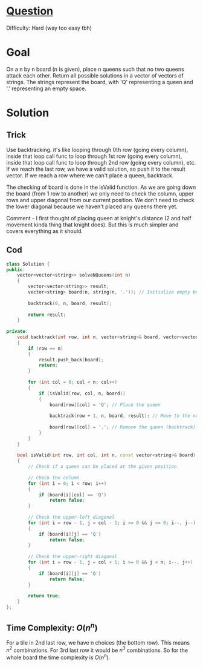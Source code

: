# [Question](https://leetcode.com/problems/n-queens/)
Difficulty: Hard (way too easy tbh)
# Goal
On a n by n board (n is given), place n queens such that no two queens attack each other. Return all possible solutions in a vector of vectors of strings. The strings represent the board, with 'Q' representing a queen and '.' representing an empty space.
# Solution
## Trick
Use backtracking. it's like looping through 0th row (going every column), inside that loop call func to loop through 1st row (going every column), inside that loop call func to loop through 2nd row (going every column), etc. If we reach the last row, we have a valid solution, so push it to the result vector. If we reach a row where we can't place a queen, backtrack. 

The checking of board is done in the isValid function. As we are going down the board (from 1 row to another) we only need to check the column, upper rows and upper diagonal from our current position. We don't need to check the lower diagonal because we haven't placed any queens there yet.

Comment - I first thought of placing queen at knight's distance (2 and half movement kinda thing that knight does). But this is much simpler and covers everything as it should.
## Cod
```cpp
class Solution {
public:
    vector<vector<string>> solveNQueens(int n) 
    {
        vector<vector<string>> result;
        vector<string> board(n, string(n, '.')); // Initialize empty board
        
        backtrack(0, n, board, result);
        
        return result;
    }
    
private:
    void backtrack(int row, int n, vector<string>& board, vector<vector<string>>& result) 
    {
        if (row == n) 
        {
            result.push_back(board);
            return;
        }
        
        for (int col = 0; col < n; col++) 
        {
            if (isValid(row, col, n, board)) 
            {
                board[row][col] = 'Q'; // Place the queen
                
                backtrack(row + 1, n, board, result); // Move to the next row
                
                board[row][col] = '.'; // Remove the queen (backtrack)
            }
        }
    }
    
    bool isValid(int row, int col, int n, const vector<string>& board) 
    {
        // Check if a queen can be placed at the given position
        
        // Check the column
        for (int i = 0; i < row; i++) 
        {
            if (board[i][col] == 'Q') 
                return false;
        }
        
        // Check the upper-left diagonal
        for (int i = row - 1, j = col - 1; i >= 0 && j >= 0; i--, j--) 
        {
            if (board[i][j] == 'Q') 
                return false;
        }
        
        // Check the upper-right diagonal
        for (int i = row - 1, j = col + 1; i >= 0 && j < n; i--, j++) 
        {
            if (board[i][j] == 'Q') 
                return false;
        }
        
        return true;
    }
};
```
## Time Complexity: $O(n^n)$
For a tile in 2nd last row, we have n choices (the bottom row). This means $n^2$ combinations. For 3rd last row it would be $n^3$ combinations. So for the whole board the time complexity is $O(n^n)$.